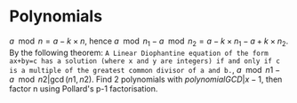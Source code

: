 # Polynomials
$a \mod n = a-k\times n$, hence $a \mod n_1-a \mod n_2 = a-k\times n_1-a+k\times n_2$. By the following theorem: `A Linear Diophantine equation of the form ax+by=c has a solution (where x and y are integers) if and only if c is a multiple of the greatest common divisor of a and b.`, $a \mod n1-a \mod n2 | \gcd(n1,n2)$. Find 2 polynomials with $polynomial GCD | x-1$, then factor n using Pollard's p-1 factorisation.
